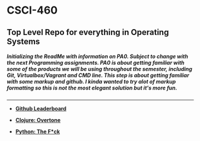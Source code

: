 # CSCI-460
## Top Level Repo for everything in Operating Systems
##### Initializing the ReadMe with information on PA0. Subject to change with the next Programming assignments. PA0 is about getting familiar with some of the products we will be using throughout the semester, including Git, Virtualbox/Vagrant and CMD line. This step is about getting familiar with some markup and github. I kinda wanted to try alot of markup formatting so this is not the most elegant solution but it's more fun.
----

* [**Github Leaderboard**](https://github.com/EvanLi/Github-Ranking/blob/master/README.md)

* [**Clojure: Overtone**](https://github.com/overtone/overtone)

* [__Python: The F*ck__](https://github.com/nvbn/thefuck)

